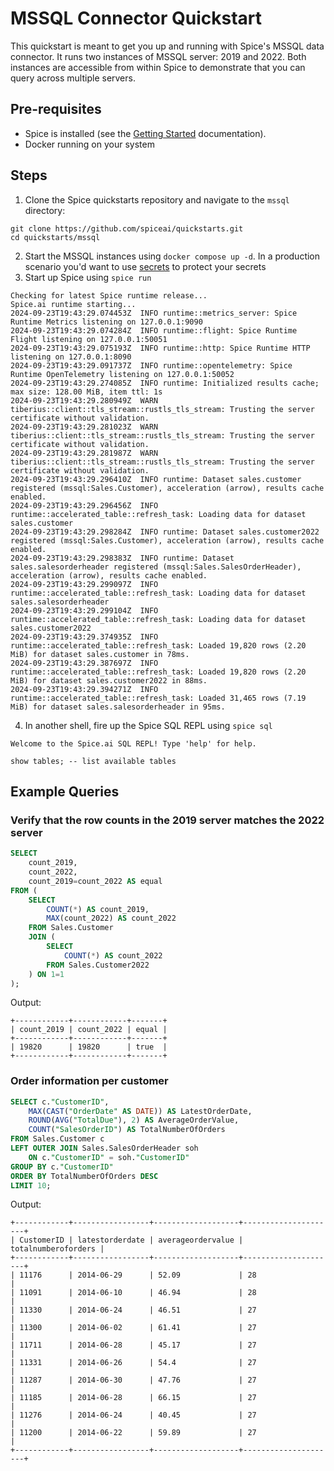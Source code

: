 # MSSQL Connector Quickstart

This quickstart is meant to get you up and running with Spice's MSSQL data connector. It runs two instances of MSSQL server: 2019 and 2022. Both
instances are accessible from within Spice to demonstrate that you can query across multiple servers.

## Pre-requisites

- Spice is installed (see the [Getting Started](https://docs.spiceai.org/getting-started) documentation).
- Docker running on your system

## Steps

1. Clone the Spice quickstarts repository and navigate to the `mssql` directory:

```shell
git clone https://github.com/spiceai/quickstarts.git
cd quickstarts/mssql
```

2. Start the MSSQL instances using `docker compose up -d`. In a production scenario you'd want to use [secrets](https://docs.spiceai.org/components/secret-stores) to protect your secrets
3. Start up Spice using `spice run`

```shell
Checking for latest Spice runtime release...
Spice.ai runtime starting...
2024-09-23T19:43:29.074453Z  INFO runtime::metrics_server: Spice Runtime Metrics listening on 127.0.0.1:9090
2024-09-23T19:43:29.074284Z  INFO runtime::flight: Spice Runtime Flight listening on 127.0.0.1:50051
2024-09-23T19:43:29.075193Z  INFO runtime::http: Spice Runtime HTTP listening on 127.0.0.1:8090
2024-09-23T19:43:29.091737Z  INFO runtime::opentelemetry: Spice Runtime OpenTelemetry listening on 127.0.0.1:50052
2024-09-23T19:43:29.274085Z  INFO runtime: Initialized results cache; max size: 128.00 MiB, item ttl: 1s
2024-09-23T19:43:29.280949Z  WARN tiberius::client::tls_stream::rustls_tls_stream: Trusting the server certificate without validation.
2024-09-23T19:43:29.281023Z  WARN tiberius::client::tls_stream::rustls_tls_stream: Trusting the server certificate without validation.
2024-09-23T19:43:29.281987Z  WARN tiberius::client::tls_stream::rustls_tls_stream: Trusting the server certificate without validation.
2024-09-23T19:43:29.296410Z  INFO runtime: Dataset sales.customer registered (mssql:Sales.Customer), acceleration (arrow), results cache enabled.
2024-09-23T19:43:29.296456Z  INFO runtime::accelerated_table::refresh_task: Loading data for dataset sales.customer
2024-09-23T19:43:29.298284Z  INFO runtime: Dataset sales.customer2022 registered (mssql:Sales.Customer), acceleration (arrow), results cache enabled.
2024-09-23T19:43:29.298383Z  INFO runtime: Dataset sales.salesorderheader registered (mssql:Sales.SalesOrderHeader), acceleration (arrow), results cache enabled.
2024-09-23T19:43:29.299097Z  INFO runtime::accelerated_table::refresh_task: Loading data for dataset sales.salesorderheader
2024-09-23T19:43:29.299104Z  INFO runtime::accelerated_table::refresh_task: Loading data for dataset sales.customer2022
2024-09-23T19:43:29.374935Z  INFO runtime::accelerated_table::refresh_task: Loaded 19,820 rows (2.20 MiB) for dataset sales.customer in 78ms.
2024-09-23T19:43:29.387697Z  INFO runtime::accelerated_table::refresh_task: Loaded 19,820 rows (2.20 MiB) for dataset sales.customer2022 in 88ms.
2024-09-23T19:43:29.394271Z  INFO runtime::accelerated_table::refresh_task: Loaded 31,465 rows (7.19 MiB) for dataset sales.salesorderheader in 95ms.
```

4. In another shell, fire up the Spice SQL REPL using `spice sql`

```shell
Welcome to the Spice.ai SQL REPL! Type 'help' for help.

show tables; -- list available tables
```

## Example Queries

### Verify that the row counts in the 2019 server matches the 2022 server

```sql
SELECT
    count_2019,
    count_2022,
    count_2019=count_2022 AS equal
FROM (
    SELECT
        COUNT(*) AS count_2019,
        MAX(count_2022) AS count_2022
    FROM Sales.Customer
    JOIN (
        SELECT
            COUNT(*) AS count_2022
        FROM Sales.Customer2022
    ) ON 1=1
);
```

Output:

```shell
+------------+------------+-------+
| count_2019 | count_2022 | equal |
+------------+------------+-------+
| 19820      | 19820      | true  |
+------------+------------+-------+
```

### Order information per customer

```sql
SELECT c."CustomerID",
    MAX(CAST("OrderDate" AS DATE)) AS LatestOrderDate,
    ROUND(AVG("TotalDue"), 2) AS AverageOrderValue,
    COUNT("SalesOrderID") AS TotalNumberOfOrders
FROM Sales.Customer c
LEFT OUTER JOIN Sales.SalesOrderHeader soh
    ON c."CustomerID" = soh."CustomerID"
GROUP BY c."CustomerID"
ORDER BY TotalNumberOfOrders DESC
LIMIT 10;
```

Output:

```shell
+------------+-----------------+-------------------+---------------------+
| CustomerID | latestorderdate | averageordervalue | totalnumberoforders |
+------------+-----------------+-------------------+---------------------+
| 11176      | 2014-06-29      | 52.09             | 28                  |
| 11091      | 2014-06-10      | 46.94             | 28                  |
| 11330      | 2014-06-24      | 46.51             | 27                  |
| 11300      | 2014-06-02      | 61.41             | 27                  |
| 11711      | 2014-06-28      | 45.17             | 27                  |
| 11331      | 2014-06-26      | 54.4              | 27                  |
| 11287      | 2014-06-30      | 47.76             | 27                  |
| 11185      | 2014-06-28      | 66.15             | 27                  |
| 11276      | 2014-06-24      | 40.45             | 27                  |
| 11200      | 2014-06-22      | 59.89             | 27                  |
+------------+-----------------+-------------------+---------------------+
```
